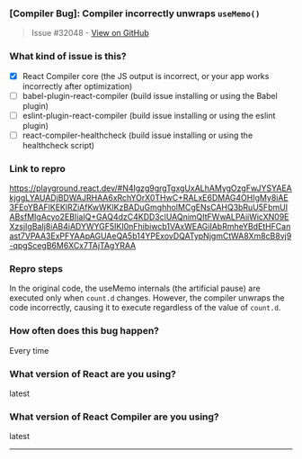 ### [Compiler Bug]: Compiler incorrectly unwraps `useMemo()`

> Issue #32048 - [View on GitHub](https://github.com/facebook/react/issues/32048)

### What kind of issue is this?

- [X] React Compiler core (the JS output is incorrect, or your app works incorrectly after optimization)
- [ ] babel-plugin-react-compiler (build issue installing or using the Babel plugin)
- [ ] eslint-plugin-react-compiler (build issue installing or using the eslint plugin)
- [ ] react-compiler-healthcheck (build issue installing or using the healthcheck script)

### Link to repro

https://playground.react.dev/#N4Igzg9grgTgxgUxALhAMygOzgFwJYSYAEAkjggLYAUADjBDWAJRHAA6xRchYOrX0THwC+RALxE6DMAG4OHIgMy8iAE3FEoYBAFlKEKlRZiAfKwWKlKzBADuGmghhoIMCgENsCAHQ3bRuU5FbmUIABsfMIgAcyo2EBIiaIQ+GAQ4dzC4KDD3clUAQnimQItFWwALPAiiWicXN09EXzsjIgBaIj8iAB4iADYWYGF5IKI0nFhibiwcb1VAxWEAGiIAbRmheYBdEtHFCanast7VPAA3ExPFYAApAGUAeQA5b14YPExovDQATypNjgmCtWA8Xm8cB8vj9-qpgScegB6M6XCx7TAjTAgYRAA

### Repro steps

In the original code, the useMemo internals (the artificial pause) are executed only when `count.d` changes. However, the compiler unwraps the code incorrectly, causing it to execute regardless of the value of `count.d`.

### How often does this bug happen?

Every time

### What version of React are you using?

latest

### What version of React Compiler are you using?

latest

---

